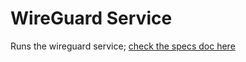 # WireGuard Service

Runs the wireguard service; [check the specs doc here](../../spec/containers/wireguard.md)
